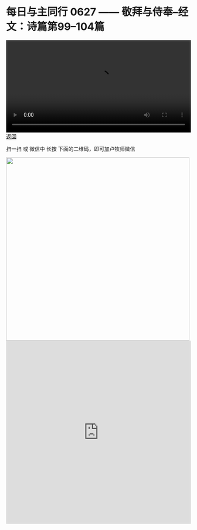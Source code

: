 # 每日与主同行 0627 —— 敬拜与侍奉–经文：诗篇第99–104篇

<video width='100%' controls src='https://go2024.simai.life/api?redirect=https://r2.savefamily.net/@pastorpaulqiankunlu618/uL_kwMtgzKE.mp4?metric=PastorLu%26keyword=webpage%26type=video%26bot=26%26to=webpage'></video>
<a href='../daily.html'> 返回 </a>
<p>扫一扫 或 微信中 长按 下面的二维码，即可加卢牧师微信</p>
<img src='https://r2.savefamily.net/OVagt1.JPG' width='500px' />



<iframe width="100%" height="500" src="https://www.youtube.com/embed/uL_kwMtgzKE?si=zz5OCgHQvyW71w8c&amp;controls=0" title="YouTube video player" frameborder="0" allow="accelerometer; autoplay; clipboard-write; encrypted-media; gyroscope; picture-in-picture; web-share" referrerpolicy="strict-origin-when-cross-origin" allowfullscreen></iframe>